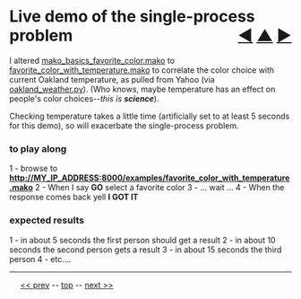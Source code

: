 Live demo of the single-process problem <span style="float:right;">[&#x25C0;](16.md) [&#x25B2;](../README.md) [&#x25BA;](18.md)</span>
=========

I altered [mako_basics_favorite_color.mako](https://github.com/BrentNoorda/django_unusual/blob/master/django_unusual/mako/examples/mako_basics_favorite_color.mako) to [favorite_color_with_temperature.mako](https://github.com/BrentNoorda/django_unusual/blob/master/django_unusual/mako/examples/favorite_color_with_temperature.mako) to correlate the color choice with current Oakland temperature, as pulled from Yahoo (via [oakland_weather.py](https://github.com/BrentNoorda/django_unusual/blob/master/django_unusual/lib/oakland_weather.py)). (Who knows, maybe temperature has an effect on people's color choices--<i>this is __science__</i>).

Checking temperature takes a little time (artificially set to at least 5 seconds for this demo), so will exacerbate the single-process problem.

### to play along

1 - browse to __[http://MY_IP_ADDRESS:8000/examples/favorite_color_with_temperature.mako](http://MY_IP_ADDRESS:8000/examples/favorite_color_with_temperature.mako)__
2 - When I say __GO__ select a favorite color
3 - ... wait ...
4 - When the response comes back yell __I GOT IT__

### expected results

1 - in about 5 seconds the first person should get a result
2 - in about 10 seconds the second person gets a result
3 - in about 15 seconds the third person
4 - etc....

------

&nbsp;&nbsp;&nbsp;&nbsp; [&lt;&lt; prev](16.md) -- [top](../README.md) -- [next &gt;&gt;](18.md)
